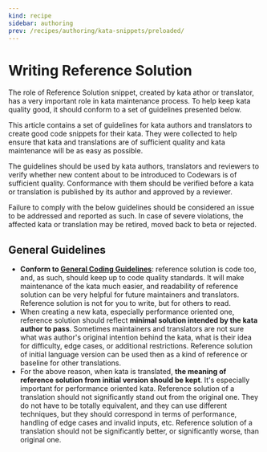 ```yaml
---
kind: recipe
sidebar: authoring
prev: /recipes/authoring/kata-snippets/preloaded/
---
```


# Writing Reference Solution

The role of Reference Solution snippet, created by kata athor or translator, has a very important role in kata maintenance process. To help keep kata quality good, it should conform to a set of guidelines presented below. 

This article contains a set of guidelines for kata authors and translators to create good code snippets for their kata. They were collected to help ensure that kata and translations are of sufficient quality and kata maintenance will be as easy as possible.

The guidelines should be used by kata authors, translators and reviewers to verify whether new content about to be introduced to Codewars is of sufficient quality. Conformance with them should be verified before a kata or translation is published by its author and approved by a reviewer.

Failure to comply with the below guidelines should be considered an issue to be addressed and reported as such. In case of severe violations, the affected kata or translation may be retired, moved back to beta or rejected.

## General Guidelines

- **Conform to [General Coding Guidelines](/recipes/authoring/kata-snippets/coding-general/)**: reference solution is code too, and, as such, should keep up to code quality standards. It will make maintenance of the kata much easier, and readability of reference solution can be very helpful for future maintainers and translators. Reference solution is not for you to write, but for others to read.
- When creating a new kata, especially performance oriented one, reference solution should reflect **minimal solution intended by the kata author to pass**. Sometimes maintainers and translators are not sure what was author's original intention behind the kata, what is their idea for difficulty, edge cases, or additional restrictions. Reference solution of initial language version can be used then as a kind of reference or baseline for other translations. 
- For the above reason, when kata is translated, **the meaning of reference solution from initial version should be kept**. It's especially important for performance oriented kata. Reference solution of a translation should not significantly stand out from the original one. They do not have to be totally equivalent, and they can use different techniques, but they should correspond in terms of performance, handling of edge cases and invalid inputs, etc. Reference solution of a translation should not be significantly better, or significantly worse, than original one.
